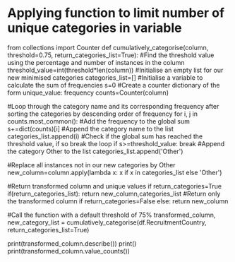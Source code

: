# Applying function to limit number of unique categories in variable

from collections import Counter
def cumulatively_categorise(column, threshold=0.75, return_categories_list=True):
  #Find the threshold value using the percentage and number of instances in the column
  threshold_value=int(threshold*len(column))
  #Initialise an empty list for our new minimised categories
  categories_list=[]
  #Initialise a variable to calculate the sum of frequencies
  s=0
  #Create a counter dictionary of the form unique_value: frequency
  counts=Counter(column)

  #Loop through the category name and its corresponding frequency after sorting the categories by descending order of frequency
  for i, j in counts.most_common():
    #Add the frequency to the global sum
    s+=dict(counts)[i]
    #Append the category name to the list
    categories_list.append(i)
    #Check if the global sum has reached the threshold value, if so break the loop
    if s>=threshold_value:
      break
  #Append the category Other to the list
  categories_list.append('Other')

  #Replace all instances not in our new categories by Other  
  new_column=column.apply(lambda x: x if x in categories_list else 'Other')

  #Return transformed column and unique values if return_categories=True
  if(return_categories_list):
    return new_column,categories_list
  #Return only the transformed column if return_categories=False
  else:
    return new_column


#Call the function with a default threshold of 75%
transformed_column, new_category_list = cumulatively_categorise(df.RecruitmentCountry, return_categories_list=True)

print(transformed_column.describe())
print()
print(transformed_column.value_counts())